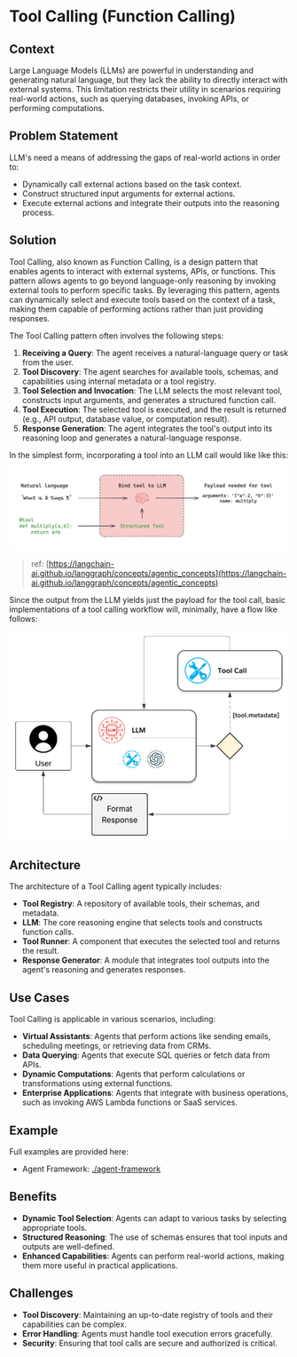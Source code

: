 # Tool Calling (Function Calling)

## Context
Large Language Models (LLMs) are powerful in understanding and generating natural language, but they lack the ability to directly interact with external systems. This limitation restricts their utility in scenarios requiring real-world actions, such as querying databases, invoking APIs, or performing computations. 

## Problem Statement
LLM's need a means of addressing the gaps of real-world actions in order to:
- Dynamically call external actions based on the task context.
- Construct structured input arguments for external actions.
- Execute external actions and integrate their outputs into the reasoning process.

## Solution
Tool Calling, also known as Function Calling, is a design pattern that enables agents to interact with external systems, APIs, or functions. This pattern allows agents to go beyond language-only reasoning by invoking external tools to perform specific tasks. By leveraging this pattern, agents can dynamically select and execute tools based on the context of a task, making them capable of performing actions rather than just providing responses.

The Tool Calling pattern often involves the following steps:
1. **Receiving a Query**: The agent receives a natural-language query or task from the user.
2. **Tool Discovery**: The agent searches for available tools, schemas, and capabilities using internal metadata or a tool registry.
3. **Tool Selection and Invocation**: The LLM selects the most relevant tool, constructs input arguments, and generates a structured function call.
4. **Tool Execution**: The selected tool is executed, and the result is returned (e.g., API output, database value, or computation result).
5. **Response Generation**: The agent integrates the tool's output into its reasoning loop and generates a natural-language response.

In the simplest form, incorporating a tool into an LLM call would like like this:
![tool calling basic image](./docs/assets/tool-calling-basic-image.png)
> ref: [https://langchain-ai.github.io/langgraph/concepts/agentic_concepts](https://langchain-ai.github.io/langgraph/concepts/agentic_concepts)

Since the output from the LLM yields just the payload for the tool call, basic implementations of a tool calling workflow will, minimally, have a flow like follows:

![Tool Calling Flow](./docs/assets/tool-calling-flow.png)

## Architecture
The architecture of a Tool Calling agent typically includes:

- **Tool Registry**: A repository of available tools, their schemas, and metadata.
- **LLM**: The core reasoning engine that selects tools and constructs function calls.
- **Tool Runner**: A component that executes the selected tool and returns the result.
- **Response Generator**: A module that integrates tool outputs into the agent's reasoning and generates responses.

## Use Cases
Tool Calling is applicable in various scenarios, including:

- **Virtual Assistants**: Agents that perform actions like sending emails, scheduling meetings, or retrieving data from CRMs.
- **Data Querying**: Agents that execute SQL queries or fetch data from APIs.
- **Dynamic Computations**: Agents that perform calculations or transformations using external functions.
- **Enterprise Applications**: Agents that integrate with business operations, such as invoking AWS Lambda functions or SaaS services.

## Example
Full examples are provided here:
- Agent Framework: [./agent-framework](./agent-framework)

## Benefits
- **Dynamic Tool Selection**: Agents can adapt to various tasks by selecting appropriate tools.
- **Structured Reasoning**: The use of schemas ensures that tool inputs and outputs are well-defined.
- **Enhanced Capabilities**: Agents can perform real-world actions, making them more useful in practical applications.

## Challenges
- **Tool Discovery**: Maintaining an up-to-date registry of tools and their capabilities can be complex.
- **Error Handling**: Agents must handle tool execution errors gracefully.
- **Security**: Ensuring that tool calls are secure and authorized is critical.
